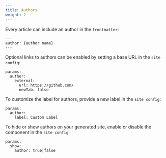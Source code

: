 ```yaml
---
title: Authors
weight: 2
---
```


Every article can include an author in the `frontmatter`:

```
---
author: {author name}
---
```

Optional links to authors can be enabled by setting a base URL in the `site config`:

```
params:
  author:
    external:
      url: https://github.com/
      newTab: false
```

To customize the label for authors, provide a new label in the `site config`:

```
params:
  author:
    label: Custom Label
```

To hide or show authors on your generated site, enable or disable the component in the `site config`:

```
params:
  show:
    author: true|false
```
